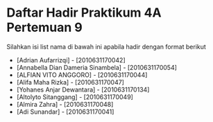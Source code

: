 # Daftar Hadir Praktikum 4A Pertemuan 9
Silahkan isi list nama di bawah ini apabila hadir dengan format berikut

- [Adrian Aufarrizqi] - [2010631170042]
- [Annabella Dian Dameria Sinambela] - [2010631170054]
- [ALFIAN VITO ANGGORO] - [2010631170044]
- [Alifa Maha Rizka] - [2010631170047]
- [Yohanes Anjar Dewantara] - [2010631170134]
- [Altolyto Sitanggang] - [2010631170049]
- [Almira Zahra] - [2010631170048]
- [Adi Sunandar] - [2010631170041]
